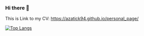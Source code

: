 ### Hi there 👋

This is Link to my CV: https://azatick94.github.io/personal_page/

[![Top Langs](https://github-readme-stats.vercel.app/api/top-langs/?username=Azatick94&exclude_repo=github-stats,Oil-Gas_Resources&langs_count=10)](https://github.com/anuraghazra/github-readme-stats)

  

<!--
**Azatick94/Azatick94** is a ✨ _special_ ✨ repository because its `README.md` (this file) appears on your GitHub profile.

Here are some ideas to get you started:

- 🔭 I’m currently working on ...
- 🌱 I’m currently learning ...
- 👯 I’m looking to collaborate on ...
- 🤔 I’m looking for help with ...
- 💬 Ask me about ...
- 📫 How to reach me: ...
- 😄 Pronouns: ...
- ⚡ Fun fact: ...
-->
